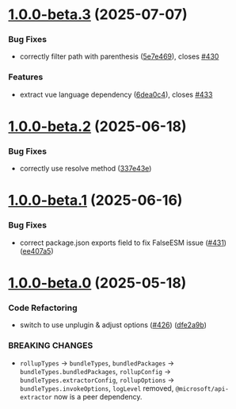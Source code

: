# [1.0.0-beta.3](https://github.com/qmhc/vite-plugin-dts/compare/v1.0.0-beta.2...v1.0.0-beta.3) (2025-07-07)


### Bug Fixes

* correctly filter path with parenthesis ([5e7e469](https://github.com/qmhc/vite-plugin-dts/commit/5e7e469d43b81e4832b5ea03b0faa8ec08b6ede1)), closes [#430](https://github.com/qmhc/vite-plugin-dts/issues/430)


### Features

* extract vue language dependency ([6dea0c4](https://github.com/qmhc/vite-plugin-dts/commit/6dea0c49279ba8eb0b46c7480e62f50958f5bf39)), closes [#433](https://github.com/qmhc/vite-plugin-dts/issues/433)



# [1.0.0-beta.2](https://github.com/qmhc/vite-plugin-dts/compare/v1.0.0-beta.1...v1.0.0-beta.2) (2025-06-18)


### Bug Fixes

* correctly use resolve method ([337e43e](https://github.com/qmhc/vite-plugin-dts/commit/337e43e286cc255b255fdec6a0f0822fe3ef6034))



# [1.0.0-beta.1](https://github.com/qmhc/vite-plugin-dts/compare/v1.0.0-beta.0...v1.0.0-beta.1) (2025-06-16)


### Bug Fixes

* correct package.json exports field to fix FalseESM issue ([#431](https://github.com/qmhc/vite-plugin-dts/issues/431)) ([ee407a5](https://github.com/qmhc/vite-plugin-dts/commit/ee407a5a1c5c8a7480bb1e70f624b8ff88dd91d1))



# [1.0.0-beta.0](https://github.com/qmhc/vite-plugin-dts/compare/v4.5.4...v1.0.0-beta.0) (2025-05-18)


### Code Refactoring

* switch to use unplugin & adjust options ([#426](https://github.com/qmhc/vite-plugin-dts/issues/426)) ([dfe2a9b](https://github.com/qmhc/vite-plugin-dts/commit/dfe2a9bcdeb2a93078da95f22cd06065bccef1a5))


### BREAKING CHANGES

* `rollupTypes` -> `bundleTypes`, `bundledPackages` -> `bundleTypes.bundledPackages`, `rollupConfig` -> `bundleTypes.extractorConfig`, `rollupOptions` -> `bundleTypes.invokeOptions`, `logLevel` removed, `@microsoft/api-extractor` now is a peer dependency.




